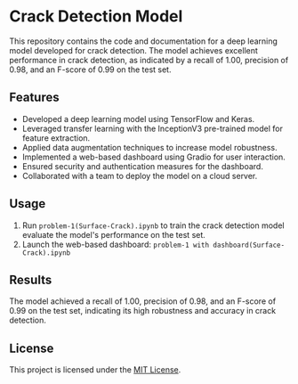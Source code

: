 # Crack Detection Model

This repository contains the code and documentation for a deep learning model developed for crack detection. The model achieves excellent performance in crack detection, as indicated by a recall of 1.00, precision of 0.98, and an F-score of 0.99 on the test set.

## Features

- Developed a deep learning model using TensorFlow and Keras.
- Leveraged transfer learning with the InceptionV3 pre-trained model for feature extraction.
- Applied data augmentation techniques to increase model robustness.
- Implemented a web-based dashboard using Gradio for user interaction.
- Ensured security and authentication measures for the dashboard.
- Collaborated with a team to deploy the model on a cloud server.

## Usage

1. Run `problem-1(Surface-Crack).ipynb` to train the crack detection model evaluate the model's performance on the test set.
2. Launch the web-based dashboard: `problem-1 with dashboard(Surface-Crack).ipynb`

## Results

The model achieved a recall of 1.00, precision of 0.98, and an F-score of 0.99 on the test set, indicating its high robustness and accuracy in crack detection.

## License

This project is licensed under the [MIT License](LICENSE).

